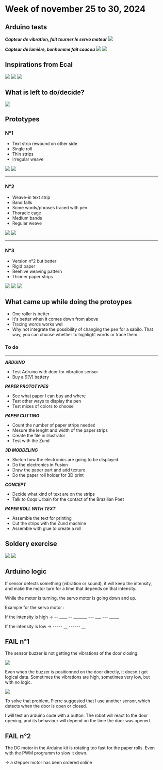 # Week of november 25 to 30, 2024

## Arduino tests

***Capteur de vibration, fait tourner le servo moteur***
![](images/IMG_9311.jpeg)

***Capteur de lumière, bonhomme fait coucou***
![](images/coucou-bas.png)
![](images/coucou-haut.png)

## Inspirations from Ecal

![](images/IMG_9352.jpeg)
![](images/IMG_9355.jpeg)
![](images/IMG_9356.jpeg)



## What is left to do/decide?
![](images/IMG_9361.jpeg)

## Prototypes
### N°1
- Text strip rewound on other side
- Single roll
- Thin strips
- Irregular weave

![](images/IMG_9367_prototypes-28nov.jpeg)
![](images/IMG_9368_prototypes-28nov.jpeg)

---
### N°2
- Weave-in text strip
- Band falls
- Some words/phrases traced with pen
- Thoracic cage
- Medium bands
- Regular weave

![](images/IMG_9373_prototypes-28nov.jpeg)
![](images/IMG_9375_prototypes-28nov.jpeg)

---
### N°3
- Version n°2 but better
- Rigid paper
- Beehive weaving pattern
- Thinner paper strips

![](images/IMG_9381_prototypes-28nov.jpeg)
![](images/IMG_9383_prototypes-28nov.jpeg)
![](images/mockup.png)

## What came up while doing the protoypes
- One roller is better
- It's better when it comes down from above
- Tracing words works well
- Why not integrate the possibility of changing the pen for a sabilo. That way, you can choose whether to highlight words or trace them.


### To do 
---

***ARDUINO***
- Test Adruino with door for vibration sensor
- Buy a 9[V] battery

***PAPER PROTOTYPES***
- See what paper I can buy and where
- Test other ways to display the pen
- Test mixes of colors to choose 

***PAPER CUTTING***
- Count the number of paper strips needed
- Mesure the lenght and width of the paper strips
- Create the file in illustrator
- Test with the Zund

***3D MODDELING***
- Sketch how the electronics are going to be displayed
- Do the electronics in Fusion
- Draw the paper part and add texture
- Do the paper roll holder for 3D print

***CONCEPT***
- Decide what kind of text are on the strips
- Talk to Coqs Urbain for the contact of the Brazilian Poet

***PAPER ROLL WITH TEXT***
- Assemble the text for printing
- Cut the strips with the Zund machine
- Assemble with glue to create a roll

## Soldery exercise
![](images/IMG_9753.jpeg)
![](images/IMG_9754.jpeg)

## Arduino logic

If sensor detects something (vibration or sound), it will keep the intensity, and make the motor turn for a time that depends on that intensity. 

While the motor is turning, the servo motor is going down and up. 

Example for the servo motor : 

If the intensity is high -> -- ____ -- _______ --- ___ --- _____

If the intensity is low -> ----- __ ------ __


## FAIL n°1
The sensor buzzer is not getting the vibrations of the door closing.

![](images/IMG_9396.jpeg)

Even when the buzzer is positionned on the door directly, it doesn't get logical data. Sometimes the vibrations are high, sometimes very low, but with no logic.

![](images/IMG_9397.jpeg)


To solve that problem, Pierre suggested that I use another sensor, which detects when the door is open or closed. 

I will test an arduino code with a button. The robot will react to the door opening, and its behaviour will depend on the time the door was opened.



## FAIL n°2
The DC motor in the Arduino kit is rotating too fast for the paper rolls. Even with the PWM programm to slow it down.

-> a stepper motor has been ordered online 
